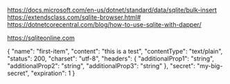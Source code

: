 ﻿https://docs.microsoft.com/en-us/dotnet/standard/data/sqlite/bulk-insert
https://extendsclass.com/sqlite-browser.html#
https://dotnetcorecentral.com/blog/how-to-use-sqlite-with-dapper/

https://sqliteonline.com




{
  "name": "first-item",
  "content": "this is a test",
  "contentType": "text/plain",
  "status": 200,
  "charset": "utf-8",
  "headers": {
    "additionalProp1": "string",
    "additionalProp2": "string",
    "additionalProp3": "string"
  },
  "secret": "my-big-secret",
  "expiration": 1
}
